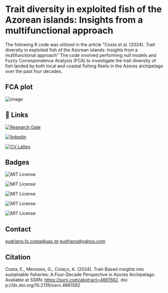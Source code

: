 
# Trait diversity in exploited fish of the Azorean islands: Insights from a multifunctional approach

The following R code was utilized in the article "Costa et al. (2024). Trait diversity in exploited fish of the Azorean islands: Insights from a multifunctional approach" The code involved performing null models and Fuzzy Correspondence Analysis (FCA) to investigate the trait diversity of fish landed by both local and coastal fishing fleets in the Azores archipelago over the past four decades.

## FCA plot
![image](https://github.com/Eudriano/Trait_diversity/assets/70699003/51eb4cae-2772-4515-a0f2-fa937fca9234)

## 🔗 Links
[![Research Gate](https://upload.wikimedia.org/wikipedia/commons/5/5e/ResearchGate_icon_SVG.svg)](https://www.researchgate.net/profile/Eudriano-Costa)

[![linkedin](https://img.shields.io/badge/linkedin-0A66C2?style=for-the-badge&logo=linkedin&logoColor=white)](https://www.linkedin.com/in/eudriano-costa-aa850230/)

[![CV Lattes](https://www.fea.usp.br/sites/default/files/u6211/icon-curriculo-lattes.png)](http://buscatextual.cnpq.br/buscatextual/visualizacv.do)





## Badges


![MIT License](https://img.shields.io/badge/Costa%2CE.F.S.-GitHub-GitHub?labelColor=darkred&color=%235F768B)


![MIT License](https://img.shields.io/badge/Trait-diversity-diversity)

![MIT License](https://img.shields.io/badge/Trait-based-diversity)

![MIT License](https://img.shields.io/badge/Functional-diversity-diversity)

![MIT License](https://img.shields.io/badge/Fisheries-activities-diversity)




## Contact
eudriano.fs.costa@uac.pt
eudriano@yahoo.com





























## Citation
Costa, E., Menezes, G., Colaço, A. (2024). Trait-Based insights into sustainable fisheries: A Four-Decade Perspective in Azores Archipelago. Available at SSRN: https://ssrn.com/abstract=4661562. doi:  p://dx.doi.org/10.2139/ssrn.4661562

